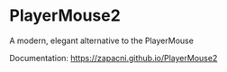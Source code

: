 # PlayerMouse2
A modern, elegant alternative to the PlayerMouse

Documentation: https://zapacni.github.io/PlayerMouse2
